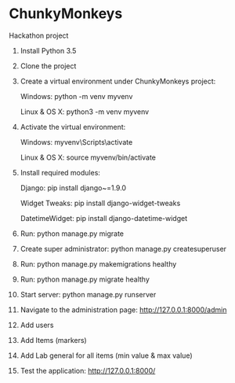 # ChunkyMonkeys
Hackathon project

1. Install Python 3.5

2. Clone the project

3. Create a virtual environment under ChunkyMonkeys project:

    Windows: 
      python -m venv myvenv

    Linux & OS X:
      python3 -m venv myvenv
      
4. Activate the virtual environment:

    Windows:
      myvenv\Scripts\activate
      
    Linux & OS X:
      source myvenv/bin/activate
      
5. Install required modules:
  
    Django: pip install django~=1.9.0
    
    Widget Tweaks: pip install django-widget-tweaks
    
    DatetimeWidget: pip install django-datetime-widget
    
6. Run: python manage.py migrate 

7. Create super administrator: python manage.py  createsuperuser

8. Run: python manage.py makemigrations healthy

9. Run: python manage.py migrate healthy

10. Start server: python manage.py runserver

11. Navigate to the administration page:  http://127.0.0.1:8000/admin

12. Add users

13. Add Items (markers) 

14. Add Lab general for all items (min value & max value) 

15. Test the application:  http://127.0.0.1:8000/

